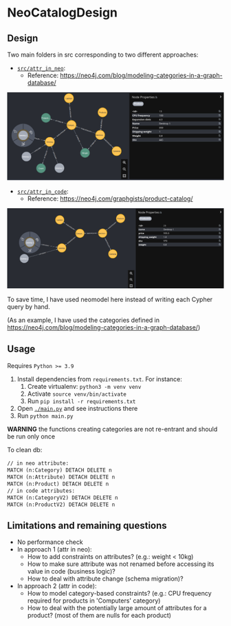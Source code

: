 # NeoCatalogDesign

## Design

Two main folders in src corresponding to two different approaches:
- [`src/attr_in_neo`](src/attr_in_neo): 
  - Reference: https://neo4j.com/blog/modeling-categories-in-a-graph-database/

![](doc/img/schema_attr_in_neo.png)  

- [`src/attr_in_code`](src/attr_in_code): 
  - Reference: https://neo4j.com/graphgists/product-catalog/

![](doc/img/schema_attr_in_code.png)  

To save time, I have used neomodel here instead of writing each Cypher query by hand.

(As an example, I have used the categories defined in 
https://neo4j.com/blog/modeling-categories-in-a-graph-database/)

## Usage

Requires `Python >= 3.9`

1. Install dependencies from `requirements.txt`. For instance:
   1. Create virtualenv: `python3 -m venv venv`
   2. Activate `source venv/bin/activate`
   3. Run `pip install -r requirements.txt`
2. Open [`./main.py`](main.py) and see instructions there
3. Run `python main.py`

**WARNING** the functions creating categories are not re-entrant
and should be run only once

To clean db:
```
// in neo attribute:
MATCH (n:Category) DETACH DELETE n
MATCH (n:Attribute) DETACH DELETE n
MATCH (n:Product) DETACH DELETE n
// in code attributes:
MATCH (n:CategoryV2) DETACH DELETE n
MATCH (n:ProductV2) DETACH DELETE n
```

## Limitations and remaining questions

- No performance check
- In approach 1 (attr in neo):
  - How to add constraints on attributes? (e.g.: weight < 10kg)
  - How to make sure attribute was not renamed before accessing its value in code (business logic)?
  - How to deal with attribute change (schema migration)?
- In approach 2 (attr in code):
  - How to model category-based constraints? (e.g.: CPU frequency required for products in 'Computers' category)
  - How to deal with the potentially large amount of attributes for a product? (most of them are nulls for each product)
